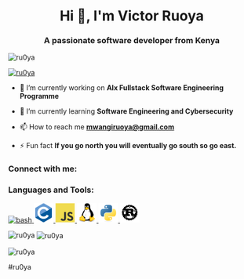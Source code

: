 <h1 align="center">Hi 👋, I'm Victor Ruoya</h1>
<h3 align="center">A passionate software developer from Kenya</h3>

<p align="left"> <img src="https://komarev.com/ghpvc/?username=ru0ya&label=Profile%20views&color=0e75b6&style=flat" alt="ru0ya" /> </p>

<p align="left"> <a href="https://github.com/ryo-ma/github-profile-trophy"><img src="https://github-profile-trophy.vercel.app/?username=ru0ya" alt="ru0ya" /></a> </p>

- 🔭 I’m currently working on **Alx Fullstack Software Engineering Programme**

- 🌱 I’m currently learning **Software Engineering and Cybersecurity**

- 📫 How to reach me **mwangiruoya@gmail.com**

- ⚡ Fun fact **If you go north you will eventually go south so go east.**

<h3 align="left">Connect with me:</h3>
<p align="left">
</p>

<h3 align="left">Languages and Tools:</h3>
<p align="left"> <a href="https://www.gnu.org/software/bash/" target="_blank" rel="noreferrer"> <img src="https://www.vectorlogo.zone/logos/gnu_bash/gnu_bash-icon.svg" alt="bash" width="40" height="40"/> </a> <a href="https://www.cprogramming.com/" target="_blank" rel="noreferrer"> <img src="https://raw.githubusercontent.com/devicons/devicon/master/icons/c/c-original.svg" alt="c" width="40" height="40"/> </a> <a href="https://developer.mozilla.org/en-US/docs/Web/JavaScript" target="_blank" rel="noreferrer"> <img src="https://raw.githubusercontent.com/devicons/devicon/master/icons/javascript/javascript-original.svg" alt="javascript" width="40" height="40"/> </a> <a href="https://www.linux.org/" target="_blank" rel="noreferrer"> <img src="https://raw.githubusercontent.com/devicons/devicon/master/icons/linux/linux-original.svg" alt="linux" width="40" height="40"/> </a> <a href="https://www.python.org" target="_blank" rel="noreferrer"> <img src="https://raw.githubusercontent.com/devicons/devicon/master/icons/python/python-original.svg" alt="python" width="40" height="40"/> </a> <a href="https://www.rust-lang.org" target="_blank" rel="noreferrer"> <img src="https://raw.githubusercontent.com/devicons/devicon/master/icons/rust/rust-plain.svg" alt="rust" width="40" height="40"/> </a> </p>

<p><img align="left" src="https://github-readme-stats.vercel.app/api/top-langs?username=ru0ya&show_icons=true&locale=en&layout=compact" alt="ru0ya" /></p>

<p>&nbsp;<img align="center" src="https://github-readme-stats.vercel.app/api?username=ru0ya&show_icons=true&locale=en" alt="ru0ya" /></p>

<p><img align="center" src="https://github-readme-streak-stats.herokuapp.com/?user=ru0ya&" alt="ru0ya" /></p>

#ru0ya

